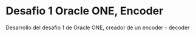 # Desafio 1 Oracle ONE, Encoder

Desarrollo del desafio 1 de Oracle ONE, creador de un encoder - decoder
